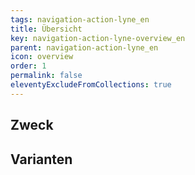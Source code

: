 ```yaml
---
tags: navigation-action-lyne_en
title: Übersicht
key: navigation-action-lyne-overview_en
parent: navigation-action-lyne_en
icon: overview
order: 1
permalink: false
eleventyExcludeFromCollections: true
---
```


## Zweck

## Varianten

